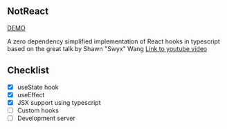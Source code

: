 ## NotReact
[DEMO](https://riadhdev-notreact.netlify.app/)

A zero dependency simplified implementation of React hooks in typescript based on the great talk by Shawn "Swyx" Wang [Link to youtube video](https://www.youtube.com/watch?v=KJP1E-Y-xyo)

## Checklist

- [x] useState hook
- [x] useEffect
- [x] JSX support using typescript
- [ ] Custom hooks
- [ ] Development server
